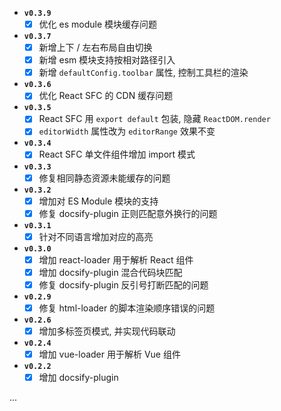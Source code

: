 
- **`v0.3.9`**
  - [x] 优化 es module 模块缓存问题

- **`v0.3.7`**
  - [x] 新增上下 / 左右布局自由切换
  - [x] 新增 esm 模块支持按相对路径引入
  - [x] 新增 `defaultConfig.toolbar` 属性, 控制工具栏的渲染

- **`v0.3.6`**
  - [x] 优化 React SFC 的 CDN 缓存问题

- **`v0.3.5`**
  - [x] React SFC 用 `export default` 包装, 隐藏 `ReactDOM.render`
  - [x] `editorWidth` 属性改为 `editorRange` 效果不变

- **`v0.3.4`**
  - [x] React SFC 单文件组件增加 import 模式

- **`v0.3.3`**
  - [x] 修复相同静态资源未能缓存的问题

- **`v0.3.2`**
  - [x] 增加对 ES Module 模块的支持
  - [x] 修复 docsify-plugin 正则匹配意外换行的问题

- **`v0.3.1`**
  - [x] 针对不同语言增加对应的高亮

- **`v0.3.0`**
  - [x] 增加 react-loader 用于解析 React 组件
  - [x] 增加 docsify-plugin 混合代码块匹配
  - [x] 修复 docsify-plugin 反引号打断匹配的问题

- **`v0.2.9`**
  - [x] 修复 html-loader 的脚本渲染顺序错误的问题

- **`v0.2.6`**
  - [x] 增加多标签页模式, 并实现代码联动

- **`v0.2.4`**
  - [x] 增加 vue-loader 用于解析 Vue 组件

- **`v0.2.2`**
  - [x] 增加 docsify-plugin

...
